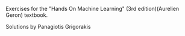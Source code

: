Exercises for the "Hands On Machine Learning" (3rd edition)(Aurelien Geron) textbook.

Solutions by Panagiotis Grigorakis

